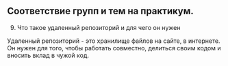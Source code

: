 ## Соответствие групп и тем на практикум.

9. Что такое удаленный репозиторий и для чего он нужен

Удаленный репозиторий - это хранилище файлов на сайте, в интернете. 
Он нужен для того, чтобы работать совместно, делиться своим кодом и вносить вклад в чужой код.


